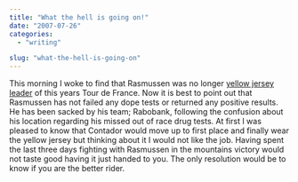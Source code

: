 ```yaml
---
title: "What the hell is going on!"
date: "2007-07-26"
categories: 
  - "writing"

slug: "what-the-hell-is-going-on"
---
```


This morning I woke to find that Rasmussen was no longer [yellow jersey leader](https://news.bbc.co.uk/sport1/hi/other_sports/cycling/6916698.stm) of this years Tour de France. Now it is best to point out that Rasmussen has not failed any dope tests or returned any positive results. He has been sacked by his team; Rabobank, following the confusion about his location regarding his missed out of race drug tests. At first I was pleased to know that Contador would move up to first place and finally wear the yellow jersey but thinking about it I would not like the job. Having spent the last three days fighting with Rasmussen in the mountains victory would not taste good having it just handed to you. The only resolution would be to know if you are the better rider.
